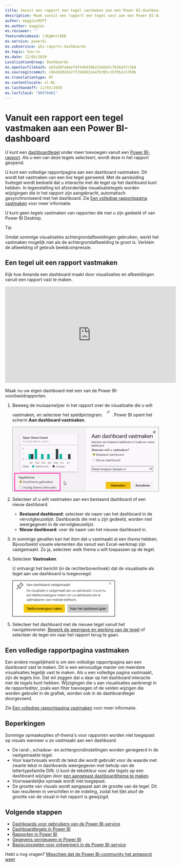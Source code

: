 ```yaml
---
title: Vanuit een rapport een tegel vastmaken aan een Power BI-dashboard
description: Maak vanuit een rapport een tegel vast aan een Power BI-dashboard.
author: maggiesMSFT
ms.author: maggies
ms.reviewer: ''
featuredvideoid: lJKgWnvl6bQ
ms.service: powerbi
ms.subservice: pbi-reports-dashboards
ms.topic: how-to
ms.date: 12/03/2020
LocalizationGroup: Dashboards
ms.openlocfilehash: ad3a38fa8aef4f5404196213ebd3c7b26d3fc3b8
ms.sourcegitcommit: cb6e0202de27f29dd622e47b305c15f952c5769b
ms.translationtype: HT
ms.contentlocale: nl-NL
ms.lasthandoff: 12/03/2020
ms.locfileid: "96578401"
---
```

# <a name="pin-a-tile-to-a-power-bi-dashboard-from-a-report"></a>Vanuit een rapport een tegel vastmaken aan een Power BI-dashboard

U kunt een [dashboardtegel](../consumer/end-user-tiles.md) onder meer toevoegen vanuit een [Power BI-rapport](../consumer/end-user-reports.md). Als u een van deze tegels selecteert, wordt deze in het rapport geopend.

U kunt een volledige rapportpagina aan een dashboard vastmaken. Dit wordt het vastmaken van een *live* tegel genoemd. Met de aanduiding livetegel wordt bedoeld dat u interactie met de tegel op het dashboard kunt hebben. In tegenstelling tot afzonderlijke visualisatietegels worden wijzigingen die in het rapport zijn aangebracht, automatisch gesynchroniseerd met het dashboard. Zie [Een volledige rapportpagina vastmaken](#pin-an-entire-report-page) voor meer informatie.

U kunt geen tegels vastmaken van rapporten die met u zijn gedeeld of van Power BI Desktop. 

> [!TIP]
> Omdat sommige visualisaties achtergrondafbeeldingen gebruiken, werkt het vastmaken mogelijk niet als de achtergrondafbeelding te groot is. Verklein de afbeelding of gebruik beeldcompressie.  
> 
> 

## <a name="pin-a-tile-from-a-report"></a>Een tegel uit een rapport vastmaken
Kijk hoe Amanda een dashboard maakt door visualisaties en afbeeldingen vanuit een rapport vast te maken.
    

<iframe width="560" height="315" src="https://www.youtube.com/embed/lJKgWnvl6bQ" frameborder="0" allowfullscreen></iframe>

Maak nu uw eigen dashboard met een van de Power BI-voorbeeldrapporten.

1. Beweeg de muisaanwijzer in het rapport over de visualisatie die u wilt vastmaken, en selecteer het speldpictogram. ![Speldpictogram](media/service-dashboard-pin-tile-from-report/pbi_pintile_small.png). Power BI opent het scherm **Aan dashboard vastmaken**.
   
     ![Venster Aan dashboard vastmaken](media/service-dashboard-pin-tile-from-report/pbi_themes2.png)
2. Selecteer of u wilt vastmaken aan een bestaand dashboard of een nieuw dashboard.
   
   * **Bestaand dashboard**: selecteer de naam van het dashboard in de vervolgkeuzelijst. Dashboards die met u zijn gedeeld, worden niet weergegeven in de vervolgkeuzelijst.
   * **Nieuw dashboard**: voer de naam van het nieuwe dashboard in.
3. In sommige gevallen kan het item dat u vastmaakt al een *thema* hebben. Bijvoorbeeld visuele elementen die vanuit een Excel-werkmap zijn vastgemaakt. Zo ja, selecteer welk thema u wilt toepassen op de tegel.
4. Selecteer **Vastmaken**.
   
   U ontvangt het bericht (in de rechterbovenhoek) dat de visualisatie als tegel aan uw dashboard is toegevoegd.
   
   ![Het bericht Geslaagd](media/service-dashboard-pin-tile-from-report/pinsuccess.png)
5. Selecteer het dashboard met de nieuwe tegel vanuit het navigatievenster. [Bewerk de weergave en werking van de tegel](service-dashboard-edit-tile.md) of selecteer de tegel om naar het rapport terug te gaan.

## <a name="pin-an-entire-report-page"></a>Een volledige rapportpagina vastmaken
Een andere mogelijkheid is om een volledige rapportpagina aan een dashboard vast te maken. Dit is een eenvoudige manier om meerdere visualisaties tegelijk vast te maken. Als u een volledige pagina vastmaakt, zijn de tegels *live*. Dat wil zeggen dat u daar op het dashboard interactie met de tegels kunt hebben. Wijzigingen die u aan visualisaties aanbrengt in de rapporteditor, zoals een filter toevoegen of de velden wijzigen die worden gebruikt in de grafiek, worden ook in de dashboardtegel doorgevoerd.  

Zie [Een volledige rapportpagina vastmaken](service-dashboard-pin-live-tile-from-report.md) voor meer informatie.

## <a name="limitations"></a>Beperkingen
Sommige opmaakopties of-thema's voor rapporten worden niet toegepast op visuals wanneer u ze vastmaakt aan een dashboard.
- De rand-, schaduw- en achtergrondinstellingen worden genegeerd in de vastgemaakte tegel.
- Voor kaartvisuals wordt de tekst die wordt gebruikt voor de waarde met zwarte tekst in dashboards weergegeven met behulp van de lettertypefamilie DIN. U kunt de tekstkleur voor alle tegels op een dashboard wijzigen door [een aangepast dashboardthema te maken](service-dashboard-themes.md).
- Voorwaardelijke opmaak wordt niet toegepast.
- De grootte van visuals wordt aangepast aan de grootte van de tegel. Dit kan resulteren in verschillen in de indeling, zodat het lijkt alsof de grootte van de visual in het rapport is gewijzigd.

## <a name="next-steps"></a>Volgende stappen
- [Dashboards voor gebruikers van de Power BI-service](../consumer/end-user-dashboards.md)
- [Dashboardtegels in Power BI](../consumer/end-user-tiles.md)
- [Rapporten in Power BI](../consumer/end-user-reports.md)
- [Gegevens vernieuwen in Power BI](../connect-data/refresh-data.md)
- [Basisconcepten voor ontwerpers in de Power BI-service](../fundamentals/service-basic-concepts.md)

Hebt u nog vragen? [Misschien dat de Power BI-community het antwoord weet](https://community.powerbi.com/)
